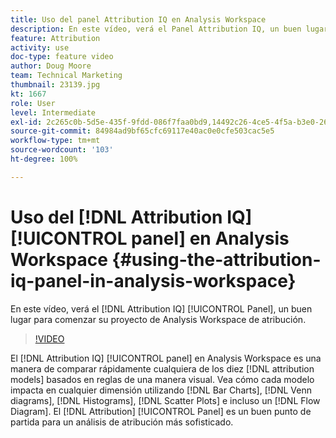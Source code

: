 ```yaml
---
title: Uso del panel Attribution IQ en Analysis Workspace
description: En este vídeo, verá el Panel Attribution IQ, un buen lugar para comenzar su proyecto de Analysis Workspace de atribución.
feature: Attribution
activity: use
doc-type: feature video
author: Doug Moore
team: Technical Marketing
thumbnail: 23139.jpg
kt: 1667
role: User
level: Intermediate
exl-id: 2c265c0b-5d5e-435f-9fdd-086f7faa0bd9,14492c26-4ce5-4f5a-b3e0-2605f59cfca9
source-git-commit: 84984ad9bf65cfc69117e40ac0e0cfe503cac5e5
workflow-type: tm+mt
source-wordcount: '103'
ht-degree: 100%

---
```


# Uso del [!DNL Attribution IQ] [!UICONTROL panel] en Analysis Workspace {#using-the-attribution-iq-panel-in-analysis-workspace}

En este vídeo, verá el [!DNL Attribution IQ] [!UICONTROL Panel], un buen lugar para comenzar su proyecto de Analysis Workspace de atribución.

>[!VIDEO](https://video.tv.adobe.com/v/23139/?quality=12&learn=on)

El [!DNL Attribution IQ] [!UICONTROL panel] en Analysis Workspace es una manera de comparar rápidamente cualquiera de los diez [!DNL attribution models] basados en reglas de una manera visual. Vea cómo cada modelo impacta en cualquier dimensión utilizando [!DNL Bar Charts], [!DNL Venn diagrams], [!DNL Histograms], [!DNL Scatter Plots] e incluso un [!DNL Flow Diagram]. El [!DNL Attribution] [!UICONTROL Panel] es un buen punto de partida para un análisis de atribución más sofisticado.
